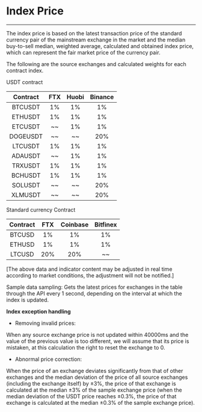 # Index Price

---

The index price is based on the latest transaction price of the standard currency pair of the mainstream exchange in the market and the median buy-to-sell median, weighted average, calculated and obtained index price, which can represent the fair market price of the currency pair.

The following are the source exchanges and calculated weights for each contract index.

USDT contract

| Contract | FTX | Huobi | Binance |
| :------: | :-: | :---: | :-----: |
| BTCUSDT  | 1%  |  1%   |   1%    |
| ETHUSDT  | 1%  |  1%   |   1%    |
| ETCUSDT  | ~~  |  1%   |   1%    |
| DOGEUSDT | ~~  |  ~~   |   20%   |
| LTCUSDT  | 1%  |  1%   |   1%    |
| ADAUSDT  | ~~  |  1%   |   1%    |
| TRXUSDT  | 1%  |  1%   |   1%    |
| BCHUSDT  | 1%  |  1%   |   1%    |
| SOLUSDT  | ~~  |  ~~   |   20%   |
| XLMUSDT  | ~~  |  ~~   |   20%   |

Standard currency Contract

| Contract | FTX | Coinbase | Bitfinex |
| :------: | :-: | :------: | :------: |
|  BTCUSD  | 1%  |    1%    |    1%    |
|  ETHUSD  | 1%  |    1%    |    1%    |
|  LTCUSD  | 20% |   20%    |    ~~    |

[The above data and indicator content may be adjusted in real time according to market conditions, the adjustment will not be notified.]

Sample data sampling: Gets the latest prices for exchanges in the table through the API every 1 second, depending on the interval at which the index is updated.

**Index exception handling**

- Removing invalid prices:

When any source exchange price is not updated within 40000ms and the value of the previous value is too different, we will assume that its price is mistaken, at this calculation the right to reset the exchange to 0.

- Abnormal price correction:

When the price of an exchange deviates significantly from that of other exchanges and the median deviation of the price of all source exchanges (including the exchange itself) by ±3%, the price of that exchange is calculated at the median ±3% of the sample exchange price (when the median deviation of the USDT price reaches ±0.3%, the price of that exchange is calculated at the median ±0.3% of the sample exchange price).
